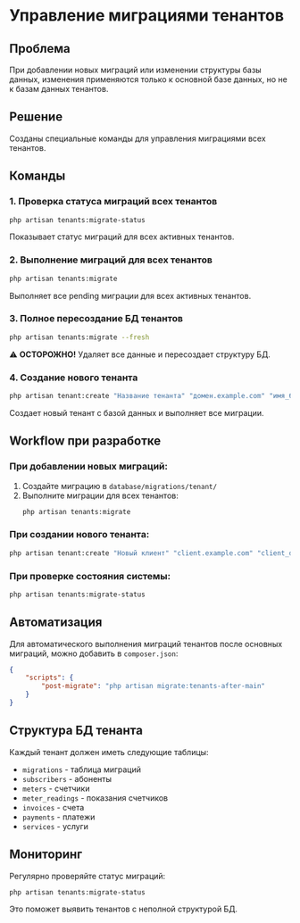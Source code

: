 # Управление миграциями тенантов

## Проблема
При добавлении новых миграций или изменении структуры базы данных, изменения применяются только к основной базе данных, но не к базам данных тенантов.

## Решение
Созданы специальные команды для управления миграциями всех тенантов.

## Команды

### 1. Проверка статуса миграций всех тенантов
```bash
php artisan tenants:migrate-status
```
Показывает статус миграций для всех активных тенантов.

### 2. Выполнение миграций для всех тенантов
```bash
php artisan tenants:migrate
```
Выполняет все pending миграции для всех активных тенантов.

### 3. Полное пересоздание БД тенантов
```bash
php artisan tenants:migrate --fresh
```
⚠️ **ОСТОРОЖНО!** Удаляет все данные и пересоздает структуру БД.

### 4. Создание нового тенанта
```bash
php artisan tenant:create "Название тенанта" "домен.example.com" "имя_базы_данных"
```
Создает новый тенант с базой данных и выполняет все миграции.

## Workflow при разработке

### При добавлении новых миграций:
1. Создайте миграцию в `database/migrations/tenant/`
2. Выполните миграции для всех тенантов:
   ```bash
   php artisan tenants:migrate
   ```

### При создании нового тенанта:
```bash
php artisan tenant:create "Новый клиент" "client.example.com" "client_db"
```

### При проверке состояния системы:
```bash
php artisan tenants:migrate-status
```

## Автоматизация

Для автоматического выполнения миграций тенантов после основных миграций, можно добавить в `composer.json`:

```json
{
    "scripts": {
        "post-migrate": "php artisan migrate:tenants-after-main"
    }
}
```

## Структура БД тенанта

Каждый тенант должен иметь следующие таблицы:
- `migrations` - таблица миграций
- `subscribers` - абоненты
- `meters` - счетчики
- `meter_readings` - показания счетчиков
- `invoices` - счета
- `payments` - платежи
- `services` - услуги

## Мониторинг

Регулярно проверяйте статус миграций:
```bash
php artisan tenants:migrate-status
```

Это поможет выявить тенантов с неполной структурой БД.
